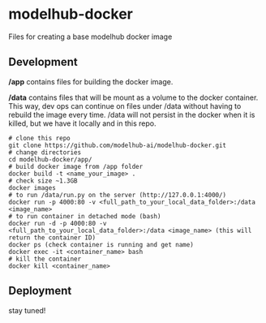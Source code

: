 # modelhub-docker
Files for creating a base modelhub docker image

## Development
**/app** contains files for building the docker image.

**/data** contains files that will be mount as a volume to the docker container. This way, dev ops can continue on files under /data without having to rebuild the image every time. /data will not persist in the docker when it is killed, but we have it locally and in this repo.


```
# clone this repo
git clone https://github.com/modelhub-ai/modelhub-docker.git
# change directories
cd modelhub-docker/app/
# build docker image from /app folder
docker build -t <name_your_image> .
# check size ~1.3GB
docker images
# to run /data/run.py on the server (http://127.0.0.1:4000/)
docker run -p 4000:80 -v <full_path_to_your_local_data_folder>:/data <image_name>
# to run container in detached mode (bash)
docker run -d -p 4000:80 -v <full_path_to_your_local_data_folder>:/data <image_name> (this will return the container ID)
docker ps (check container is running and get name)
docker exec -it <container_name> bash
# kill the container
docker kill <container_name>
```

## Deployment
stay tuned!
